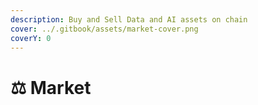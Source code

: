 ```yaml
---
description: Buy and Sell Data and AI assets on chain
cover: ../.gitbook/assets/market-cover.png
coverY: 0
---
```


# ⚖️ Market

